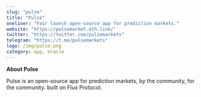 ```yaml
---
slug: "pulse"
title: "Pulse"
oneliner: "Fair launch open-source app for prediction markets."
website: "https://pulsemarket.eth.link/"
twitter: "https://twitter.com/pulsemarkets"
telegram: "https://t.me/pulsemarkets"
logo: /img/pulse.png
category: app, oracle
---
```


<b>About Pulse</b>

Pulse is an open-source app for prediction markets, by the community, for the community. built on Flux Protocol.
